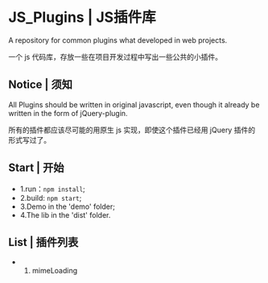 # JS_Plugins | JS插件库

A repository for common plugins what developed in web projects.

一个 js 代码库，存放一些在项目开发过程中写出一些公共的小插件。

## Notice | 须知

All Plugins should be written in original javascript, even though it already be written in the form of jQuery-plugin.

所有的插件都应该尽可能的用原生 js 实现，即使这个插件已经用 jQuery 插件的形式写过了。

## Start | 开始

  - 1.run：`npm install`;
  - 2.build: `npm start`;
  - 3.Demo in the 'demo' folder;
  - 4.The lib in the 'dist' folder.

## List | 插件列表

  - 1. mimeLoading

